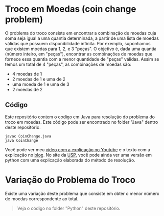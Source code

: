# Troco em Moedas (coin change problem)

O problema do troco consiste em encontrar a combinação de moedas cuja soma seja igual a uma quantia determinada, a partir de uma lista de moedas válidas que possuem disponibilidade infinita.
Por exemplo, suponhamos que existem moedas para 1, 2, e 3 "peças".
O objetivo é, dada uma quantia (número inteiro, em "peças"), encontrar as combinações de moedas que fornece essa quantia com a menor quantidade de "peças" válidas.
Assim se temos um total de 4 "peças", as combinações de moedas são:
* 4 moedas de 1
* 2 moedas de 1 e uma de 2
* uma moeda de 1 e uma de 3
* 2 moedas de 2


## Código

Este repositório contem o codigo em Java para resolução do problema do troco em moedas. Este código pode ser encontrado no folder "Java" dentro deste repositório.



```
javac CoinChange.java
java CoinChange
```

Você pode ver meu [video com a explicação no Youtube](https://youtu.be/EGIMSyqftHc) e o texto com a explicação no [blog](http://h3dema.blogspot.com/2015/10/dp-problema-do-troco-em-moedas.html).
No site da [USP](https://panda.ime.usp.br/pythonds/static/pythonds_pt/04-Recursao/11-programacaoDinamica.html), você pode ainda ver uma versão em python com uma explicação elaborada do método de resolução.


# Variação do Problema do Troco


Existe uma variação deste problema que consiste em obter o menor número de moedas correspondente ao total.

> Veja o código no folder "Python" deste repositório.